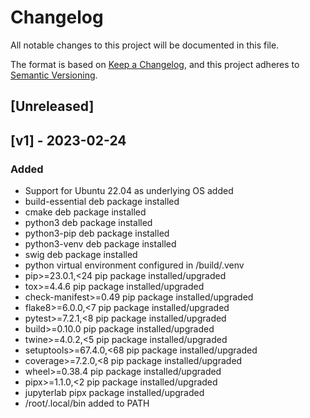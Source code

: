 # Changelog

All notable changes to this project will be documented in this file.

The format is based on [Keep a Changelog](https://keepachangelog.com/en/1.0.0/),
and this project adheres to [Semantic Versioning](https://semver.org/spec/v2.0.0.html).

## [Unreleased]

## [v1] - 2023-02-24

### Added

- Support for Ubuntu 22.04 as underlying OS added
- build-essential deb package installed
- cmake deb package installed
- python3 deb package installed
- python3-pip deb package installed
- python3-venv deb package installed
- swig deb package installed
- python virtual environment configured in /build/.venv
- pip>=23.0.1,<24 pip package installed/upgraded
- tox>=4.4.6 pip package installed/upgraded
- check-manifest>=0.49 pip package installed/upgraded
- flake8>=6.0.0,<7 pip package installed/upgraded
- pytest>=7.2.1,<8 pip package installed/upgraded
- build>=0.10.0 pip package installed/upgraded
- twine>=4.0.2,<5 pip package installed/upgraded
- setuptools>=67.4.0,<68 pip package installed/upgraded
- coverage>=7.2.0,<8 pip package installed/upgraded
- wheel>=0.38.4 pip package installed/upgraded
- pipx>=1.1.0,<2 pip package installed/upgraded
- jupyterlab pipx package installed/upgraded
- /root/.local/bin added to PATH
